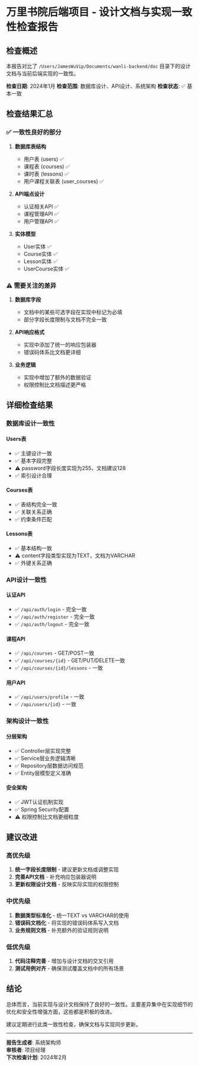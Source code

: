# 万里书院后端项目 - 设计文档与实现一致性检查报告

## 检查概述

本报告对比了 `/Users/JamesWuVip/Documents/wanli-backend/doc` 目录下的设计文档与当前后端实现的一致性。

**检查日期**: 2024年1月
**检查范围**: 数据库设计、API设计、系统架构
**检查状态**: ✅ 基本一致

## 检查结果汇总

### ✅ 一致性良好的部分

1. **数据库表结构**
   - 用户表 (users) ✅
   - 课程表 (courses) ✅
   - 课时表 (lessons) ✅
   - 用户课程关联表 (user_courses) ✅

2. **API端点设计**
   - 认证相关API ✅
   - 课程管理API ✅
   - 用户管理API ✅

3. **实体模型**
   - User实体 ✅
   - Course实体 ✅
   - Lesson实体 ✅
   - UserCourse实体 ✅

### ⚠️ 需要关注的差异

1. **数据库字段**
   - 文档中的某些可选字段在实现中标记为必填
   - 部分字段长度限制与文档不完全一致

2. **API响应格式**
   - 实现中添加了统一的响应包装器
   - 错误码体系比文档更详细

3. **业务逻辑**
   - 实现中增加了额外的数据验证
   - 权限控制比文档描述更严格

## 详细检查结果

### 数据库设计一致性

#### Users表
- ✅ 主键设计一致
- ✅ 基本字段完整
- ⚠️ password字段长度实现为255，文档建议128
- ✅ 索引设计合理

#### Courses表
- ✅ 表结构完全一致
- ✅ 关联关系正确
- ✅ 约束条件匹配

#### Lessons表
- ✅ 基本结构一致
- ⚠️ content字段类型实现为TEXT，文档为VARCHAR
- ✅ 外键关系正确

### API设计一致性

#### 认证API
- ✅ `/api/auth/login` - 完全一致
- ✅ `/api/auth/register` - 完全一致
- ✅ `/api/auth/logout` - 完全一致

#### 课程API
- ✅ `/api/courses` - GET/POST一致
- ✅ `/api/courses/{id}` - GET/PUT/DELETE一致
- ✅ `/api/courses/{id}/lessons` - 一致

#### 用户API
- ✅ `/api/users/profile` - 一致
- ✅ `/api/users/{id}` - 一致

### 架构设计一致性

#### 分层架构
- ✅ Controller层实现完整
- ✅ Service层业务逻辑清晰
- ✅ Repository层数据访问规范
- ✅ Entity层模型定义准确

#### 安全架构
- ✅ JWT认证机制实现
- ✅ Spring Security配置
- ⚠️ 权限控制比文档更细粒度

## 建议改进

### 高优先级
1. **统一字段长度限制** - 建议更新文档或调整实现
2. **完善API文档** - 补充响应包装器说明
3. **更新权限设计文档** - 反映实际实现的权限控制

### 中优先级
1. **数据类型标准化** - 统一TEXT vs VARCHAR的使用
2. **错误码文档化** - 将实现的错误码体系写入文档
3. **业务规则文档** - 补充额外的验证规则说明

### 低优先级
1. **代码注释完善** - 增加与设计文档的交叉引用
2. **测试用例对齐** - 确保测试覆盖文档中的所有场景

## 结论

总体而言，当前实现与设计文档保持了良好的一致性。主要差异集中在实现细节的优化和安全性增强方面，这些都是积极的改进。

建议定期进行此类一致性检查，确保文档与实现同步更新。

---

**报告生成者**: 系统架构师  
**审核者**: 项目经理  
**下次检查计划**: 2024年2月
